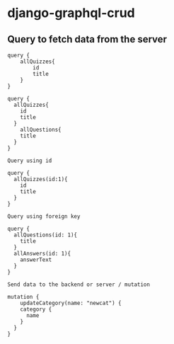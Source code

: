 # django-graphql-crud



## Query to fetch data from the server

```
query {
    allQuizzes{
        id
        title
    }
}
```

```
query {
  allQuizzes{
    id
    title
  }
	allQuestions{
    title
  }
}
```

`Query using id`

```
query {
  allQuizzes(id:1){
    id
    title
  }
}
```

`Query using foreign key`

```
query {
  allQuestions(id: 1){
    title
  }
  allAnswers(id: 1){
    answerText
  }
}

```

`Send data to the backend or server / mutation`

```
mutation {
	updateCategory(name: "newcat") {
    category {
      name
    }
  }
}
```